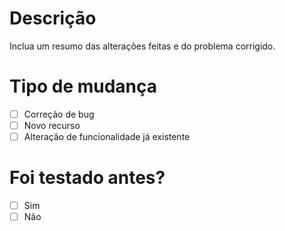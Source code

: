 # Descrição
Inclua um resumo das alterações feitas e do problema corrigido.

# Tipo de mudança
- [ ] Correção de bug
- [ ] Novo recurso
- [ ] Alteração de funcionalidade já existente

# Foi testado antes?
- [ ] Sim
- [ ] Não